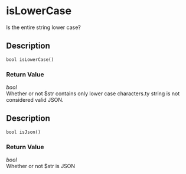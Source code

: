 # isLowerCase
Is the entire string lower case?

## Description
`bool isLowerCase()`


### Return Value
_bool_  
Whether or not $str contains only lower case characters.ty string is not considered valid JSON.

## Description
`bool isJson()`


### Return Value
_bool_  
Whether or not $str is JSON
